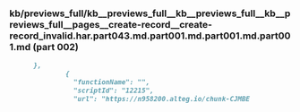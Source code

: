 ### kb/previews_full/kb__previews_full__kb__previews_full__kb__previews_full__pages__create-record__create-record_invalid.har.part043.md.part001.md.part001.md.part001.md (part 002)

```md
      },
              {
                "functionName": "",
                "scriptId": "12215",
                "url": "https://n958200.alteg.io/chunk-CJMBE
```

```
